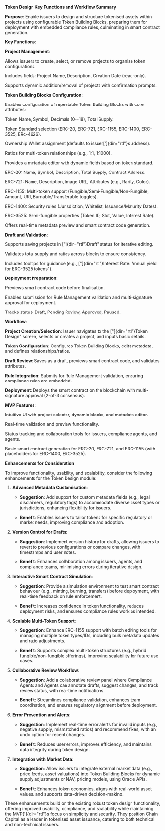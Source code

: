 **Token Design Key Functions and Workflow Summary**

**Purpose**: Enable issuers to design and structure tokenised assets
within projects using configurable Token Building Blocks, preparing them
for deployment with embedded compliance rules, culminating in smart
contract generation.

**Key Functions**:

**Project Management**:

Allows issuers to create, select, or remove projects to organise token
configurations.

Includes fields: Project Name, Description, Creation Date (read-only).

Supports dynamic addition/removal of projects with confirmation prompts.

**Token Building Blocks Configuration**:

Enables configuration of repeatable Token Building Blocks with core
attributes:

Token Name, Symbol, Decimals (0--18), Total Supply.

Token Standard selection (ERC-20, ERC-721, ERC-1155, ERC-1400, ERC-3525,
ERc-4626).

Ownership Wallet assignment (defaults to issuer[']{dir="rtl"}s address).

Ratios for multi-token relationships (e.g., 1:1, 1:1000).

Provides a metadata editor with dynamic fields based on token standard.

ERC-20: Name, Symbol, Description, Total Supply, Contract Address.

ERC-721: Name, Description, Image URL, Attributes (e.g., Rarity, Color).

ERC-1155: Multi-token support (Fungible/Semi-Fungible/Non-Fungible,
Amount, URI, Burnable/Transferable toggles).

ERC-1400: Security rules (Jurisdiction, Whitelist, Issuance/Maturity
Dates).

ERC-3525: Semi-fungible properties (Token ID, Slot, Value, Interest
Rate).

Offers real-time metadata preview and smart contract code generation.

**Draft and Validation**:

Supports saving projects in ["]{dir="rtl"}Draft" status for iterative
editing.

Validates total supply and ratios across blocks to ensure consistency.

Includes tooltips for guidance (e.g., ["]{dir="rtl"}Interest Rate:
Annual yield for ERC-3525 tokens").

**Deployment Preparation**:

Previews smart contract code before finalisation.

Enables submission for Rule Management validation and multi-signature
approval for deployment.

Tracks status: Draft, Pending Review, Approved, Paused.

**Workflow**:

**Project Creation/Selection**: Issuer navigates to the
["]{dir="rtl"}Token Design" screen, selects or creates a project, and
inputs basic details.

**Token Configuration**: Configures Token Building Blocks, edits
metadata, and defines relationships/ratios.

**Draft Review**: Saves as a draft, previews smart contract code, and
validates attributes.

**Rule Integration**: Submits for Rule Management validation, ensuring
compliance rules are embedded.

**Deployment**: Deploys the smart contract on the blockchain with
multi-signature approval (2-of-3 consensus).

**MVP Features**:

Intuitive UI with project selector, dynamic blocks, and metadata editor.

Real-time validation and preview functionality.

Status tracking and collaboration tools for issuers, compliance agents,
and agents.

Basic smart contract generation for ERC-20, ERC-721, and ERC-1155 (with
placeholders for ERC-1400, ERC-3525).

**Enhancements for Consideration**

To improve functionality, usability, and scalability, consider the
following enhancements for the Token Design module:

1.  **Advanced Metadata Customisation**:

    - **Suggestion**: Add support for custom metadata fields (e.g.,
      legal disclaimers, regulatory tags) to accommodate diverse asset
      types or jurisdictions, enhancing flexibility for issuers.

    - **Benefit**: Enables issuers to tailor tokens for specific
      regulatory or market needs, improving compliance and adoption.

2.  **Version Control for Drafts**:

    - **Suggestion**: Implement version history for drafts, allowing
      issuers to revert to previous configurations or compare changes,
      with timestamps and user notes.

    - **Benefit**: Enhances collaboration among issuers, agents, and
      compliance teams, minimising errors during iterative design.

3.  **Interactive Smart Contract Simulation**:

    - **Suggestion**: Provide a simulation environment to test smart
      contract behaviour (e.g., minting, burning, transfers) before
      deployment, with real-time feedback on rule enforcement.

    - **Benefit**: Increases confidence in token functionality, reduces
      deployment risks, and ensures compliance rules work as intended.

4.  **Scalable Multi-Token Support**:

    - **Suggestion**: Enhance ERC-1155 support with batch editing tools
      for managing multiple token types/IDs, including bulk metadata
      updates and ratio adjustments.

    - **Benefit**: Supports complex multi-token structures (e.g., hybrid
      fungible/non-fungible offerings), improving scalability for future
      use cases.

5.  **Collaborative Review Workflow**:

    - **Suggestion**: Add a collaborative review panel where Compliance
      Agents and Agents can annotate drafts, suggest changes, and track
      review status, with real-time notifications.

    - **Benefit**: Streamlines compliance validation, enhances team
      coordination, and ensures regulatory alignment before deployment.

6.  **Error Prevention and Alerts**:

    - **Suggestion**: Implement real-time error alerts for invalid
      inputs (e.g., negative supply, mismatched ratios) and recommend
      fixes, with an undo option for recent changes.

    - **Benefit**: Reduces user errors, improves efficiency, and
      maintains data integrity during token design.

7.  **Integration with Market Data**:

    - **Suggestion**: Allow issuers to integrate external market data
      (e.g., price feeds, asset valuations) into Token Building Blocks
      for dynamic supply adjustments or NAV, pricing models, using
      Oracle APIs.

    - **Benefit**: Enhances token economics, aligns with real-world
      asset values, and supports data-driven decision-making.

These enhancements build on the existing robust token design
functionality, offering improved usability, compliance, and scalability
while maintaining the MVP[']{dir="rtl"}s focus on simplicity and
security. They position Chain Capital as a leader in tokenised asset
issuance, catering to both technical and non-technical issuers.
